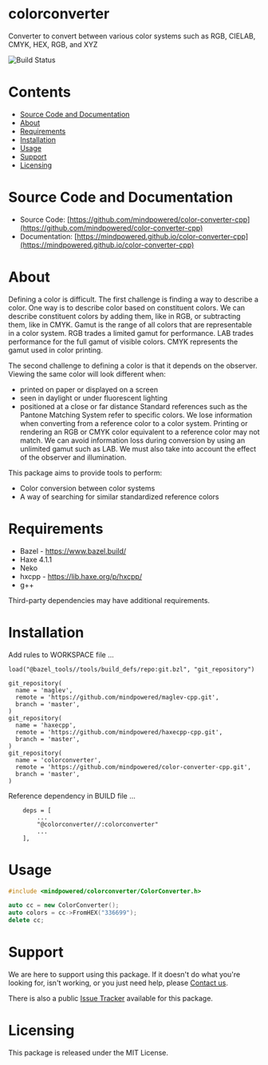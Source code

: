 
colorconverter
==============
Converter to convert between various color systems such as RGB, CIELAB, CMYK, HEX, RGB, and XYZ

![Build Status](https://mindpowered.dev/assets/images/github-badges/build-passing.svg)

Contents
========

* [Source Code and Documentation](#source-code-and-documentation)
* [About](#about)
* [Requirements](#requirements)
* [Installation](#installation)
* [Usage](#usage)
* [Support](#support)
* [Licensing](#licensing)

# Source Code and Documentation
- Source Code: [https://github.com/mindpowered/color-converter-cpp](https://github.com/mindpowered/color-converter-cpp)
- Documentation: [https://mindpowered.github.io/color-converter-cpp](https://mindpowered.github.io/color-converter-cpp)

# About
Defining a color is difficult. The first challenge is finding a way to describe a color. One way is to describe color based on constituent colors. We can describe constituent colors by adding them, like in RGB, or subtracting them, like in CMYK. Gamut is the range of all colors that are representable in a color system. RGB trades a limited gamut for performance. LAB trades performance for the full gamut of visible colors. CMYK represents the gamut used in color printing.

The second challenge to defining a color is that it depends on the observer. Viewing the same color will look different when:
- printed on paper or displayed on a screen
- seen in daylight or under fluorescent lighting
- positioned at a close or far distance
Standard references such as the Pantone Matching System refer to specific colors. We lose information when converting from a reference color to a color system. Printing or rendering an RGB or CMYK color equivalent to a reference color may not match. We can avoid information loss during conversion by using an unlimited gamut such as LAB. We must also take into account the effect of the observer and illumination.

This package aims to provide tools to perform:
- Color conversion between color systems
- A way of searching for similar standardized reference colors

# Requirements
- Bazel - https://www.bazel.build/
- Haxe 4.1.1
- Neko
- hxcpp - https://lib.haxe.org/p/hxcpp/
- g++


Third-party dependencies may have additional requirements.

# Installation
Add rules to WORKSPACE file ...

```
load("@bazel_tools//tools/build_defs/repo:git.bzl", "git_repository")

git_repository(
  name = 'maglev',
  remote = 'https://github.com/mindpowered/maglev-cpp.git',
  branch = 'master',
)
git_repository(
  name = 'haxecpp',
  remote = 'https://github.com/mindpowered/haxecpp-cpp.git',
  branch = 'master',
)
git_repository(
  name = 'colorconverter',
  remote = 'https://github.com/mindpowered/color-converter-cpp.git',
  branch = 'master',
)
```

Reference dependency in BUILD file ...

```
    deps = [
        ...
        "@colorconverter//:colorconverter"
        ...
    ],
```


# Usage
```cpp
#include <mindpowered/colorconverter/ColorConverter.h>

auto cc = new ColorConverter();
auto colors = cc->FromHEX("336699");
delete cc;
```


# Support
We are here to support using this package. If it doesn't do what you're looking for, isn't working, or you just need help, please [Contact us][contact].

There is also a public [Issue Tracker][bugs] available for this package.

# Licensing
This package is released under the MIT License.



[bugs]: https://github.com/mindpowered/color-converter-cpp/issues
[contact]: https://mindpowered.dev/support/?ref=color-converter-cpp/
[docs]: https://mindpowered.github.io/color-converter-cpp/
[licensing]: https://mindpowered.dev/?ref=color-converter-cpp
[purchase]: https://mindpowered.dev/purchase/
